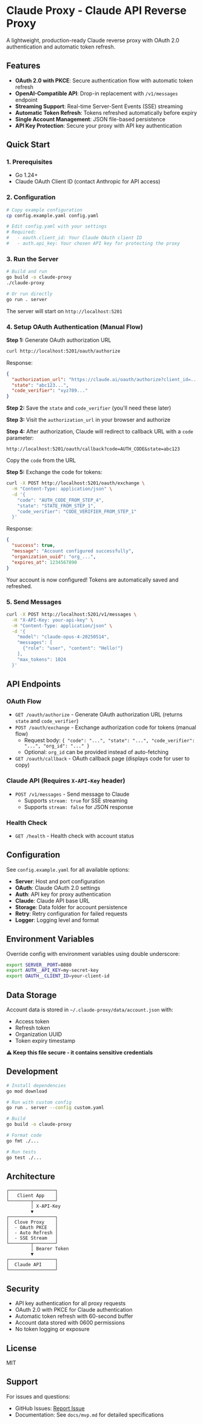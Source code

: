 # Claude Proxy - Claude API Reverse Proxy

A lightweight, production-ready Claude reverse proxy with OAuth 2.0 authentication and automatic token refresh.

## Features

- **OAuth 2.0 with PKCE**: Secure authentication flow with automatic token refresh
- **OpenAI-Compatible API**: Drop-in replacement with `/v1/messages` endpoint
- **Streaming Support**: Real-time Server-Sent Events (SSE) streaming
- **Automatic Token Refresh**: Tokens refreshed automatically before expiry
- **Single Account Management**: JSON file-based persistence
- **API Key Protection**: Secure your proxy with API key authentication

## Quick Start

### 1. Prerequisites

- Go 1.24+ 
- Claude OAuth Client ID (contact Anthropic for API access)

### 2. Configuration

```bash
# Copy example configuration
cp config.example.yaml config.yaml

# Edit config.yaml with your settings
# Required:
#   - oauth.client_id: Your Claude OAuth client ID
#   - auth.api_key: Your chosen API key for protecting the proxy
```

### 3. Run the Server

```bash
# Build and run
go build -o claude-proxy
./claude-proxy

# Or run directly
go run . server
```

The server will start on `http://localhost:5201`

### 4. Setup OAuth Authentication (Manual Flow)

**Step 1:** Generate OAuth authorization URL

```bash
curl http://localhost:5201/oauth/authorize
```

Response:
```json
{
  "authorization_url": "https://claude.ai/oauth/authorize?client_id=...&state=...&code_challenge=...",
  "state": "abc123...",
  "code_verifier": "xyz789..."
}
```

**Step 2:** Save the `state` and `code_verifier` (you'll need these later)

**Step 3:** Visit the `authorization_url` in your browser and authorize

**Step 4:** After authorization, Claude will redirect to callback URL with a `code` parameter:
```
http://localhost:5201/oauth/callback?code=AUTH_CODE&state=abc123
```

Copy the `code` from the URL

**Step 5:** Exchange the code for tokens:

```bash
curl -X POST http://localhost:5201/oauth/exchange \
  -H "Content-Type: application/json" \
  -d '{
    "code": "AUTH_CODE_FROM_STEP_4",
    "state": "STATE_FROM_STEP_1",
    "code_verifier": "CODE_VERIFIER_FROM_STEP_1"
  }'
```

Response:
```json
{
  "success": true,
  "message": "Account configured successfully",
  "organization_uuid": "org_...",
  "expires_at": 1234567890
}
```

Your account is now configured! Tokens are automatically saved and refreshed.

### 5. Send Messages

```bash
curl -X POST http://localhost:5201/v1/messages \
  -H "X-API-Key: your-api-key" \
  -H "Content-Type: application/json" \
  -d '{
    "model": "claude-opus-4-20250514",
    "messages": [
      {"role": "user", "content": "Hello!"}
    ],
    "max_tokens": 1024
  }'
```

## API Endpoints

### OAuth Flow

- `GET /oauth/authorize` - Generate OAuth authorization URL (returns `state` and `code_verifier`)
- `POST /oauth/exchange` - Exchange authorization code for tokens (manual flow)
  - Request body: `{ "code": "...", "state": "...", "code_verifier": "...", "org_id": "..." }`
  - Optional: `org_id` can be provided instead of auto-fetching
- `GET /oauth/callback` - OAuth callback page (displays code for user to copy)

### Claude API (Requires `X-API-Key` header)

- `POST /v1/messages` - Send message to Claude
  - Supports `stream: true` for SSE streaming
  - Supports `stream: false` for JSON response

### Health Check

- `GET /health` - Health check with account status

## Configuration

See `config.example.yaml` for all available options:

- **Server**: Host and port configuration
- **OAuth**: Claude OAuth 2.0 settings
- **Auth**: API key for proxy authentication
- **Claude**: Claude API base URL
- **Storage**: Data folder for account persistence
- **Retry**: Retry configuration for failed requests
- **Logger**: Logging level and format

## Environment Variables

Override config with environment variables using double underscore:

```bash
export SERVER__PORT=8080
export AUTH__API_KEY=my-secret-key
export OAUTH__CLIENT_ID=your-client-id
```

## Data Storage

Account data is stored in `~/.claude-proxy/data/account.json` with:
- Access token
- Refresh token
- Organization UUID
- Token expiry timestamp

**⚠️ Keep this file secure - it contains sensitive credentials**

## Development

```bash
# Install dependencies
go mod download

# Run with custom config
go run . server --config custom.yaml

# Build
go build -o claude-proxy

# Format code
go fmt ./...

# Run tests
go test ./...
```

## Architecture

```
┌─────────────────┐
│   Client App    │
└────────┬────────┘
         │ X-API-Key
         ▼
┌─────────────────┐
│  Clove Proxy    │
│  - OAuth PKCE   │
│  - Auto Refresh │
│  - SSE Stream   │
└────────┬────────┘
         │ Bearer Token
         ▼
┌─────────────────┐
│  Claude API     │
└─────────────────┘
```

## Security

- API key authentication for all proxy requests
- OAuth 2.0 with PKCE for Claude authentication
- Automatic token refresh with 60-second buffer
- Account data stored with 0600 permissions
- No token logging or exposure

## License

MIT

## Support

For issues and questions:
- GitHub Issues: [Report Issue](https://github.com/yourusername/claude-proxy/issues)
- Documentation: See `docs/mvp.md` for detailed specifications

